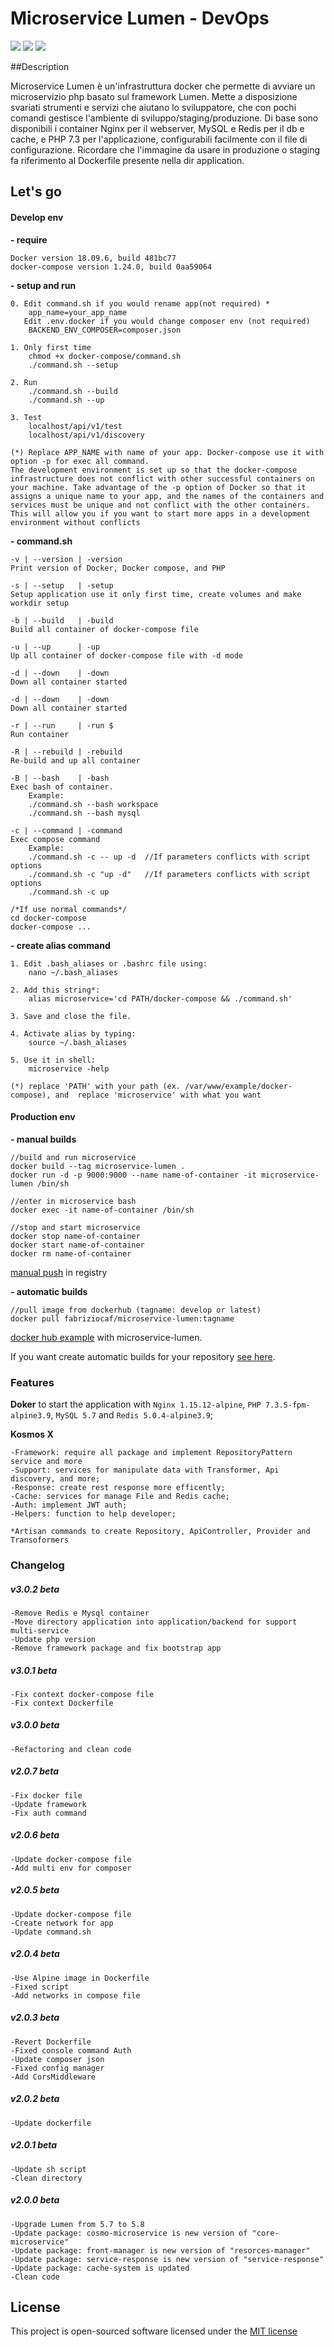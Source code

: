 # Microservice Lumen - DevOps 
![](https://img.shields.io/badge/version-3.0.1--beta-green.svg)
![](https://img.shields.io/badge/docker--compose-build-blue.svg)
![](https://img.shields.io/badge/docker-build-blue.svg)

##Description

Microservice Lumen è un'infrastruttura docker che permette di avviare un microservizio php basato sul framework Lumen. 
Mette a disposizione svariati strumenti e servizi che aiutano lo sviluppatore, che con pochi comandi gestisce l'ambiente di sviluppo/staging/produzione. 
Di base sono disponibili i container Nginx per il webserver, MySQL e Redis per il db e cache, e PHP 7.3 per l'applicazione, configurabili facilmente con il file di configurazione. 
Ricordare che l'immagine da usare in produzione o staging fa riferimento al Dockerfile presente nella dir application.

## Let's go
#### Develop env
**- require**
    
    Docker version 18.09.6, build 481bc77
    docker-compose version 1.24.0, build 0aa59064

**- setup and run**

    0. Edit command.sh if you would rename app(not required) *
        app_name=your_app_name
       Edit .env.docker if you would change composer env (not required)
        BACKEND_ENV_COMPOSER=composer.json 

    1. Only first time
        chmod +x docker-compose/command.sh 
        ./command.sh --setup
    
    2. Run
        ./command.sh --build
        ./command.sh --up
        
    3. Test
        localhost/api/v1/test 
        localhost/api/v1/discovery
    
    (*) Replace APP_NAME with name of your app. Docker-compose use it with option -p for exec all command.
    The development environment is set up so that the docker-compose infrastructure does not conflict with other successful containers on your machine. Take advantage of the -p option of Docker so that it assigns a unique name to your app, and the names of the containers and services must be unique and not conflict with the other containers. This will allow you if you want to start more apps in a development environment without conflicts
    
**- command.sh**

    -v | --version | -version
    Print version of Docker, Docker compose, and PHP
    
    -s | --setup   | -setup
    Setup application use it only first time, create volumes and make workdir setup
    
    -b | --build   | -build
    Build all container of docker-compose file
    
    -u | --up      | -up
    Up all container of docker-compose file with -d mode
    
    -d | --down    | -down
    Down all container started
    
    -d | --down    | -down
    Down all container started
    
    -r | --run     | -run $
    Run container
    
    -R | --rebuild | -rebuild
    Re-build and up all container
    
    -B | --bash    | -bash
    Exec bash of container.
        Example:
        ./command.sh --bash workspace
        ./command.sh --bash mysql
    
    -c | --command | -command
    Exec compose command
        Example:
        ./command.sh -c -- up -d  //If parameters conflicts with script options
        ./command.sh -c "up -d"   //If parameters conflicts with script options
        ./command.sh -c up
       
    /*If use normal commands*/
    cd docker-compose
    docker-compose ...
    
**- create alias command**
    
    1. Edit .bash_aliases or .bashrc file using: 
        nano ~/.bash_aliases
        
    2. Add this string*: 
        alias microservice='cd PATH/docker-compose && ./command.sh'
        
    3. Save and close the file.
    
    4. Activate alias by typing: 
        source ~/.bash_aliases
        
    5. Use it in shell:
        microservice -help    
        
    (*) replace 'PATH' with your path (ex. /var/www/example/docker-compose), and  replace 'microservice' with what you want
    
#### Production env

**- manual builds** 

    //build and run microservice
    docker build --tag microservice-lumen .
    docker run -d -p 9000:9000 --name name-of-container -it microservice-lumen /bin/sh

    //enter in microservice bash     
    docker exec -it name-of-container /bin/sh
    
    //stop and start microservice
    docker stop name-of-container
    docker start name-of-container
    docker rm name-of-container

[manual push](https://docs.docker.com/engine/reference/commandline/push/) in registry 

**- automatic builds** 

    //pull image from dockerhub (tagname: develop or latest)
    docker pull fabriziocaf/microservice-lumen:tagname
    
[docker hub example](https://hub.docker.com/r/fabriziocaf/microservice-lumen) with microservice-lumen.

If you want create automatic builds for your repository [see here](https://hub.docker.com/r/fabriziocaf/microservice-lumen).

### Features 

**Doker** to start the application with `Nginx 1.15.12-alpine`, `PHP 7.3.5-fpm-alpine3.9`, `MySQL 5.7` and `Redis 5.0.4-alpine3.9`;

**Kosmos X**

    -Framework: require all package and implement RepositoryPattern service and more
    -Support: services for manipulate data with Transformer, Api discovery, and more;
    -Response: create rest response more efficently;
    -Cache: services for manage File and Redis cache;
    -Auth: implement JWT auth;
    -Helpers: function to help developer;
    
    *Artisan commands to create Repository, ApiController, Provider and Transoformers
    
### Changelog

  ##### v3.0.2 beta
    -Remove Redis e Mysql container
    -Move directory application into application/backend for support multi-service
    -Update php version
    -Remove framework package and fix bootstrap app

  ##### v3.0.1 beta
    -Fix context docker-compose file
    -Fix context Dockerfile 
    
  ##### v3.0.0 beta
    -Refactoring and clean code

  ##### v2.0.7 beta
    -Fix docker file
    -Update framework
    -Fix auth command
    
  ##### v2.0.6 beta
    -Update docker-compose file
    -Add multi env for composer

  ##### v2.0.5 beta
    -Update docker-compose file
    -Create network for app
    -Update command.sh

  ##### v2.0.4 beta
    -Use Alpine image in Dockerfile 
    -Fixed script
    -Add networks in compose file

  ##### v2.0.3 beta
    -Revert Dockerfile
    -Fixed console command Auth
    -Update composer json
    -Fixed config manager
    -Add CorsMiddleware

  ##### v2.0.2 beta
    -Update dockerfile

  ##### v2.0.1 beta
    -Update sh script
    -Clean directory
    
  ##### v2.0.0 beta
    -Upgrade Lumen from 5.7 to 5.8
    -Update package: cosmo-microservice is new version of "core-microservice"
    -Update package: front-manager is new version of "resorces-manager"
    -Update package: service-response is new version of "service-response"
    -Update package: cache-system is updated 
    -Clean code

## License

This project is open-sourced software licensed under the [MIT license](http://opensource.org/licenses/MIT)
